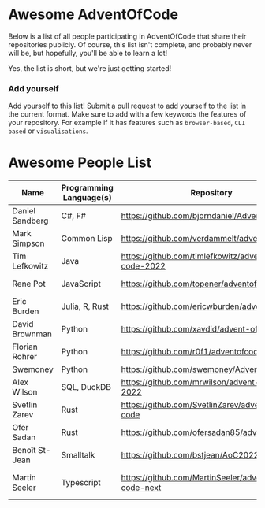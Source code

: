 # Awesome AdventOfCode

Below is a list of all people participating in AdventOfCode that share their repositories publicly. Of course, this list isn't complete, and probably never will be, but hopefully, you'll be able to learn a lot!

Yes, the list is short, but we're just getting started! 

### Add yourself
Add yourself to this list! Submit a pull request to add yourself to the list in the current format. Make sure to add with a few keywords the features of your repository. For example if it has features such as `browser-based`, `CLI based` or `visualisations`. 

# Awesome People List

| Name            | Programming Language(s) | Repository                                          | Features                     |
| --------------- | ----------------------- | --------------------------------------------------- | ---------------------------- |
| Daniel Sandberg | C#, F#                  | https://github.com/bjorndaniel/AdventOfCode         |                              |
| Mark Simpson    | Common Lisp             | https://github.com/verdammelt/advent-of-code        |                              |
| Tim Lefkowitz   | Java                    | https://github.com/timlefkowitz/advent-of-code-2022 | Maven                        |
| Rene Pot        | JavaScript              | https://github.com/topener/adventofcode             | Node/CLI based               |
| Eric Burden     | Julia, R, Rust          | https://github.com/ericwburden/advent_of_code       |                              |
| David Brownman  | Python                  | https://github.com/xavdid/advent-of-code            | Writeups, CLI, Runner        |
| Florian Rohrer  | Python                  | https://github.com/r0f1/adventofcode2022            | CLI based                    |
| Swemoney        | Python                  | https://github.com/swemoney/AdventOfCode            |                              |
| Alex Wilson     | SQL, DuckDB             | https://github.com/mrwilson/advent-of-code-2022     |                              |
| Svetlin Zarev   | Rust                    | https://github.com/SvetlinZarev/advent-of-code      | CLI                          |
| Ofer Sadan      | Rust                    | https://github.com/ofersadan85/advent_of_code       |                              |
| Benoît St-Jean  | Smalltalk               | https://github.com/bstjean/AoC2022                  | Squeak Smalltalk             |
| Martin Seeler   | Typescript              | https://github.com/MartinSeeler/advent-of-code-next | Browser based, Visualisation |

